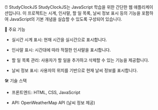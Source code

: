 ⏰ StudyClockJS
StudyClockJS는 JavaScript 학습을 위한 간단한 웹 애플리케이션입니다. 이 프로젝트는 시계, 인사말, 할 일 목록, 날씨 정보 표시 등의 기능을 포함하여 JavaScript의 기본 개념을 실습할 수 있도록 구성되어 있습니다.

🧩 주요 기능
- 실시간 시계 표시: 현재 시간을 실시간으로 표시합니다.

- 인사말 표시: 시간대에 따라 적절한 인사말을 표시합니다.

- 할 일 목록 관리: 사용자가 할 일을 추가하고 삭제할 수 있는 기능을 제공합니다.

- 날씨 정보 표시: 사용자의 위치를 기반으로 현재 날씨 정보를 표시합니다.

🛠️ 기술 스택
- 프론트엔드: HTML, CSS, JavaScript

- API: OpenWeatherMap API (날씨 정보 제공)
